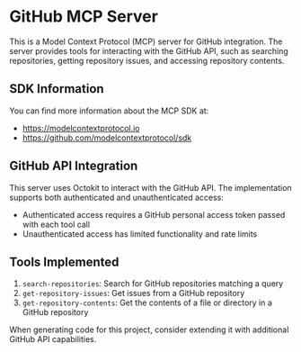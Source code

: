 # GitHub MCP Server

<!-- Use this file to provide workspace-specific custom instructions to Copilot. For more details, visit https://code.visualstudio.com/docs/copilot/copilot-customization#_use-a-githubcopilotinstructionsmd-file -->

This is a Model Context Protocol (MCP) server for GitHub integration. The server provides tools for interacting with the GitHub API, such as searching repositories, getting repository issues, and accessing repository contents.

## SDK Information

You can find more information about the MCP SDK at:
- https://modelcontextprotocol.io
- https://github.com/modelcontextprotocol/sdk

## GitHub API Integration

This server uses Octokit to interact with the GitHub API. The implementation supports both authenticated and unauthenticated access:

- Authenticated access requires a GitHub personal access token passed with each tool call
- Unauthenticated access has limited functionality and rate limits

## Tools Implemented

1. `search-repositories`: Search for GitHub repositories matching a query
2. `get-repository-issues`: Get issues from a GitHub repository
3. `get-repository-contents`: Get the contents of a file or directory in a GitHub repository

When generating code for this project, consider extending it with additional GitHub API capabilities.
